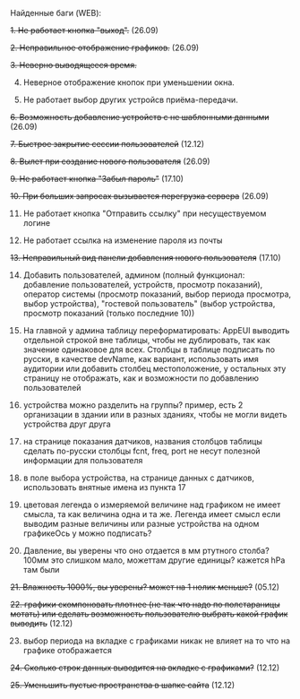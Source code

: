 Найденные баги (WEB):

~~1. Не работает кнопка "выход".~~  (26.09)

~~2. Неправильное отображение графиков.~~ (26.09)

~~3. Неверно выводящееся время.~~

4. Неверное отображение кнопок при уменьшении окна.

5. Не работает выбор других устройсв приёма-передачи.

~~6. Возможность добавление устройств с не шаблонными данными~~ (26.09)

~~7. Быстрое закрытие сессии пользователей~~ (12.12)

~~8. Вылет при создание нового пользователя~~ (26.09)

~~9. Не работает кнопка "Забыл пароль"~~ (17.10)

~~10. При больших запросах вызывается перегрузка сервера~~ (26.09)

11. Не работает кнопка "Отправить ссылку" при несуществуемом логине

12. Не работает ссылка на изменение пароля из почты

~~13. Неправильный вид панели добавления нового пользователя~~ (17.10)

14. Добавить пользователей, админом (полный функционал: добавление пользователей, устройств, просмотр показаний), оператор системы (просмотр показаний, выбор периода просмотра, выбор устройства), "гостевой пользователь" (выбор устройства, просмотр показаний (только последние 10))

15. На главной у админа таблицу переформатировать: AppEUI выводить отдельной строкой вне таблицы, чтобы не дублировать, так как значение одинаковое для всех. Столбцы в таблице подписать по русски, в качестве devName, как вариант, использовать имя аудитории или добавить столбец местоположение, у остальных эту страницу не отображать, как и возможности по добавлению пользователей

16. устройства можно разделить на группы? пример, есть 2 организации в здании или в разных зданиях, чтобы не могли видеть устройства друг друга

17. на странице показания датчиков, названия столбцов таблицы сделать по-русски столбцы fcnt, freq, port не несут полезной информации для пользователя

18. в поле выбора устройства, на странице данных с датчиков, использовать внятные имена из пункта 17

19. цветовая легенда о измеряемой величине над графиком не имеет смысла, та как величина одна и та же. Легенда имеет смысл если выводим разные величины или разные устройства на одном графикеОсь у можно подписать?
    
20. Давление, вы уверены что оно отдается в мм ртутного столба? 100мм это слишком мало, можеттам другие единицы? кажется hPa там были

~~21. Влажность 1000%, вы уверены? может на 1 нолик меньше?~~ (05.12)

~~22. графики скомпоновать плотнее (не так что надо по полстараницы мотать) или сделать возможность пользователю выбрать какой график выводить~~ (12.12)

23. выбор периода на вкладке с графиками никак не влияет на то что на графике отображается

~~24. Сколько строк данных выводится на вкладке с графиками?~~ (12.12)

~~25. Уменьшить пустые пространства в шапке сайта~~ (12.12)

